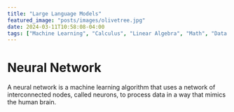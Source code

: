 ```yaml
---
title: "Large Language Models"
featured_image: "posts/images/olivetree.jpg"
date: 2024-03-11T10:58:08-04:00
tags: ["Machine Learning", "Calculus", "Linear Algebra", "Math", "Data Science"]
---
```


# Neural Network

A neural network is a machine learning algorithm that uses a network of interconnected nodes, called neurons, to process data in a way that mimics the human brain.


